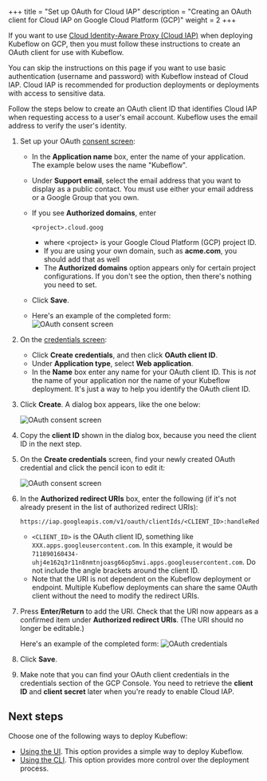 +++
title = "Set up OAuth for Cloud IAP"
description = "Creating an OAuth client for Cloud IAP on Google Cloud Platform (GCP)"
weight = 2
+++

If you want to use 
[Cloud Identity-Aware Proxy (Cloud IAP)](https://cloud.google.com/iap/docs/) 
when deploying Kubeflow on GCP,
then you must follow these instructions to create an OAuth client for use
with Kubeflow.

You can skip the instructions on this page if you want to use basic 
authentication (username and password) with Kubeflow instead of Cloud IAP.
Cloud IAP is recommended for production deployments or deployments with access 
to sensitive data.

Follow the steps below to create an OAuth client ID that identifies Cloud IAP 
when requesting access to a user's email account. Kubeflow uses the email 
address to verify the user's identity.

1. Set up your OAuth [consent screen](https://console.cloud.google.com/apis/credentials/consent):
   * In the **Application name** box, enter the name of your application.
     The example below uses the name "Kubeflow".
   * Under **Support email**, select the email address that you want to display 
     as a public contact. You must use either your email address or a Google 
     Group that you own.
   * If you see **Authorized domains**, enter

        ```
        <project>.cloud.goog
        ```
        * where \<project\> is your Google Cloud Platform (GCP) project ID.
        * If you are using your own domain, such as **acme.com**, you should add 
          that as well
        * The **Authorized domains** option appears only for certain project 
          configurations. If you don't see the option, then there's nothing you 
          need to set.        
   * Click **Save**.
   * Here's an example of the completed form:   
    <img src="/docs/images/consent-screen.png" 
      alt="OAuth consent screen"
      class="mt-3 mb-3 p-3 border border-info rounded">

1. On the [credentials screen](https://console.cloud.google.com/apis/credentials):
   * Click **Create credentials**, and then click **OAuth client ID**.
   * Under **Application type**, select **Web application**.
   * In the **Name** box enter any name for your OAuth client ID. This is *not*
     the name of your application nor the name of your Kubeflow deployment. It's
     just a way to help you identify the OAuth client ID.

1. Click **Create**. A dialog box appears, like the one below:

     <img src="/docs/images/new-oauth.png" 
      alt="OAuth consent screen"
      class="mt-3 mb-3 p-3 border border-info rounded">

1. Copy the **client ID** shown in the dialog box, because you need the client
  ID in the next step.

1. On the **Create credentials** screen, find your newly created OAuth 
  credential and click the pencil icon to edit it:
   
    <img src="/docs/images/oauth-edit.png" 
     alt="OAuth consent screen"
     class="mt-3 mb-3 p-3 border border-info rounded">

1. In the **Authorized redirect URIs** box, enter the following (if it's not 
  already present in the list of authorized redirect URIs):

    ```
    https://iap.googleapis.com/v1/oauth/clientIds/<CLIENT_ID>:handleRedirect
    ```
    * `<CLIENT_ID>` is the OAuth client ID, something like 
      `XXX.apps.googleusercontent.com`. In this example, it would be 
      `711890160434-uhj4e162q3r11n8nmtnjoasg66op5mvi.apps.googleusercontent.com`. 
      Do not include the angle brackets around the client ID.
    * Note that the URI is not dependent on the Kubeflow deployment or endpoint. 
      Multiple Kubeflow deployments can share the same OAuth client without the 
      need to modify the redirect URIs.
    

1. Press **Enter/Return** to add the URI. Check that the URI now appears as
  a confirmed item under **Authorized redirect URIs**. (The URI should no longer be
  editable.)

    Here's an example of the completed form:
    <img src="/docs/images/oauth-credential.png" 
      alt="OAuth credentials"
      class="mt-3 mb-3 p-3 border border-info rounded">

1. Click **Save**.

1. Make note that you can find your OAuth client credentials in the credentials
  section of the GCP Console. You need to retrieve the **client ID** and 
  **client secret** later when you're ready to enable Cloud IAP.

## Next steps

Choose one of the following ways to deploy Kubeflow:

* [Using the UI](/docs/gke/deploy/deploy-ui). This option provides a simple
  way to deploy Kubeflow.
* [Using the CLI](/docs/gke/deploy/deploy-cli). This option provides more
  control over the deployment process.
